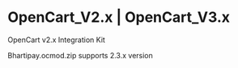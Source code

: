 # OpenCart_V2.x | OpenCart_V3.x
OpenCart v2.x Integration Kit 

Bhartipay.ocmod.zip supports 2.3.x version
